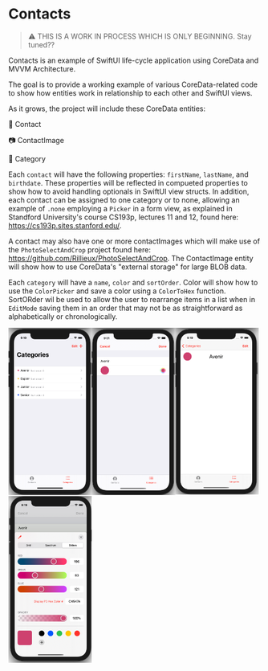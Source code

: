 # Contacts

> :warning: THIS IS A WORK IN PROCESS WHICH IS ONLY BEGINNING. Stay tuned??

Contacts is an example of SwiftUI life-cycle application using CoreData and MVVM Architecture.

The goal is to provide a working example of various CoreData-related code to show how entities work in relationship to each other and SwiftUI views.

As it grows, the project will include these CoreData entities: 

:bust_in_silhouette: Contact

:camera: ContactImage

:scroll: Category

Each `contact` will have the following properties: `firstName`, `lastName`, and `birthdate`. These properties will be reflected in compueted properties to show how to avoid handling optionals in SwiftUI view structs. In addition, each contact can be assigned to one category or to none, allowing an example of `.none` employing a `Picker` in a form view, as explained in Standford University's course CS193p, lectures 11 and 12, found here: https://cs193p.sites.stanford.edu/.

A contact may also have one or more contactImages which will make use of the `PhotoSelectAndCrop` project found here: https://github.com/Rillieux/PhotoSelectAndCrop. The ContactImage entity will show how to use CoreData's "external storage" for large BLOB data. 

Each `category` will have a `name`, `color` and `sortOrder`. Color will show how to use the `ColorPicker` and save a color using a `ColorToHex` function. SortORder wil be used to allow the user to rearrange items in a list when in `EditMode` saving them in an order that may not be as straightforward as alphabetically or chronologically.

<img align="left" src="https://github.com/Rillieux/Contacts/blob/main/screens/categories.png" width="33%">
<img src="https://github.com/Rillieux/Contacts/blob/main/screens/singleCategory.png" width="33%">
<img align="left" src="https://github.com/Rillieux/Contacts/blob/main/screens/editView.png" width="33%">
<img src="https://github.com/Rillieux/Contacts/blob/main/screens/colorPicker.png" width="33%">
